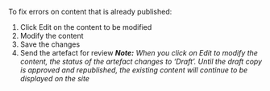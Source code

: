 To fix errors on content that is already published:
1. Click Edit on the content to be modified
1. Modify the content
1. Save the changes
1. Send the artefact for review
		***Note:***
		*When you click on Edit to modify the content, the status of the artefact changes to ‘Draft’. Until the draft copy is approved and republished, the existing content will continue to be displayed on the site*

